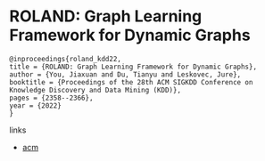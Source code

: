 # ROLAND: Graph Learning Framework for Dynamic Graphs

```
@inproceedings{roland_kdd22,
title = {ROLAND: Graph Learning Framework for Dynamic Graphs},
author = {You, Jiaxuan and Du, Tianyu and Leskovec, Jure},
booktitle = {Proceedings of the 28th ACM SIGKDD Conference on Knowledge Discovery and Data Mining (KDD)},
pages = {2358--2366},
year = {2022}
}
```

links
- [acm](https://dl.acm.org/doi/10.1145/3534678.3539300)
